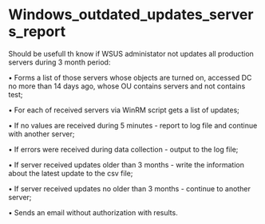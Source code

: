 # Windows_outdated_updates_servers_report

Should be usefull th know if WSUS administator not updates all production servers during 3 month period:

•	Forms a list of those servers whose objects are turned on, accessed DC no more than 14 days ago, whose OU contains servers and not contains test;

•	For each of received servers via WinRM script gets a list of updates;

•	If no values are received during 5 minutes - report to log file and continue with another server;

•	If errors were received during data collection - output to the log file;

•	If server received updates older than 3 months - write the information about the latest update to the csv file;

•	If server received updates no older than 3 months - continue to another server;

•	Sends an email without authorization with results.
